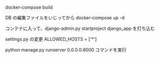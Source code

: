 docker-compose build

DB の編集ファイルをいじってから
 docker-compose up -d

 コンテナに入って、django-admin.py startproject django_app を打ち込む



settings.py の変更  ALLOWED_HOSTS = ['*']


python manage.py runserver 0.0.0.0:8000  コマンドを実行
